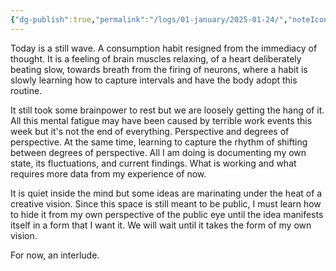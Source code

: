 ```yaml
---
{"dg-publish":true,"permalink":"/logs/01-january/2025-01-24/","noteIcon":"","created":"2025-01-24"}
---
```


Today is a still wave. A consumption habit resigned from the immediacy of thought. It is a feeling of brain muscles relaxing, of a heart deliberately beating slow, towards breath from the firing of neurons, where a habit is slowly learning how to capture intervals and have the body adopt this routine. 

It still took some brainpower to rest but we are loosely getting the hang of it. All this mental fatigue may have been caused by terrible work events this week but it's not the end of everything. Perspective and degrees of perspective. At the same time, learning to capture the rhythm of shifting between degrees of perspective. All I am doing is documenting my own state, its fluctuations, and current findings. What is working and what requires more data from my experience of now. 

It is quiet inside the mind but some ideas are marinating under the heat of a creative vision. Since this space is still meant to be public, I must learn how to hide it from my own perspective of the public eye until the idea manifests itself in a form that I want it. We will wait until it takes the form of my own vision.

For now, an interlude.